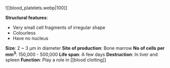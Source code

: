 ![[blood_platelets.webp|100]]

**Structural features**:
- Very small cell fragments of irregular shape
- Colourless
- Have no nucleus

**Size**: 2 ~ 3 μm in diameter
**Site of production**: Bone marrow
**No of cells per mm<sup>3</sup>**: 150,000 - 500,000
**Life span**: A few days
**Destruction**: In liver and spleen
**Function**: Play a role in [[blood clotting]]
